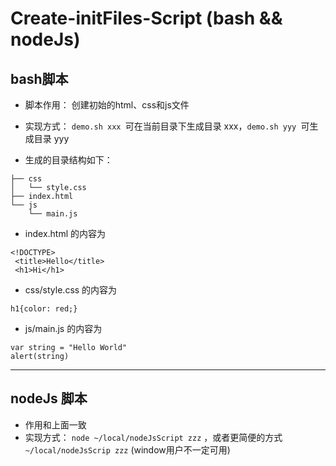 # Create-initFiles-Script   (bash && nodeJs)

## bash脚本

- 脚本作用： 创建初始的html、css和js文件

- 实现方式： ```demo.sh xxx ```可在当前目录下生成目录 xxx，```demo.sh yyy ```可生成目录 yyy

- 生成的目录结构如下：
```
├── css
│   └── style.css
├── index.html
└── js
    └── main.js
```
- index.html 的内容为
```
<!DOCTYPE>
 <title>Hello</title>
 <h1>Hi</h1>
```
- css/style.css 的内容为
```
h1{color: red;}
```
- js/main.js 的内容为
```
var string = "Hello World"
alert(string)
```
----
## nodeJs 脚本
- 作用和上面一致
- 实现方式： ```node ~/local/nodeJsScript zzz```  ，或者更简便的方式```~/local/nodeJsScrip zzz``` (window用户不一定可用)


